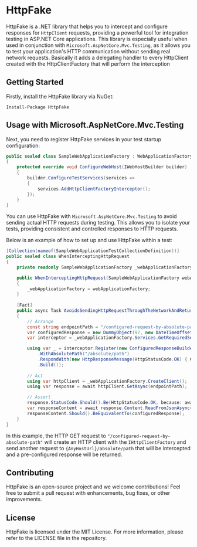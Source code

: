 # HttpFake

HttpFake is a .NET library that helps you to intercept and configure responses for `HttpClient` requests, providing a powerful tool for integration testing in ASP.NET Core applications. This library is especially useful when used in conjunction with `Microsoft.AspNetCore.Mvc.Testing`, as it allows you to test your application's HTTP communication without sending real network requests. 
Basically it adds a delegating handler to every HttpClient created with the HttpClientFactory that will perform the interception

## Getting Started

Firstly, install the HttpFake library via NuGet:

```shell
Install-Package HttpFake
```

## Usage with Microsoft.AspNetCore.Mvc.Testing

Next, you need to register HttpFake services in your test startup configuration:

```csharp
public sealed class SampleWebApplicationFactory : WebApplicationFactory<IAssemblyMarker>
{
    protected override void ConfigureWebHost(IWebHostBuilder builder)
    {
        builder.ConfigureTestServices(services =>
        {
            services.AddHttpClientFactoryInterceptor();
        });
    }
}
```

You can use HttpFake with `Microsoft.AspNetCore.Mvc.Testing` to avoid sending actual HTTP requests during testing. This allows you to isolate your tests, providing consistent and controlled responses to HTTP requests.

Below is an example of how to set up and use HttpFake within a test:

```csharp
[Collection(nameof(SampleWebApplicationTestCollectionDefinition))]
public sealed class WhenInterceptingHttpRequest
{
    private readonly SampleWebApplicationFactory _webApplicationFactory;

    public WhenInterceptingHttpRequest(SampleWebApplicationFactory webApplicationFactory)
    {
        _webApplicationFactory = webApplicationFactory;
    }
    
    [Fact]
    public async Task AvoidsSendingHttpRequestThroughTheNetworkAndReturnsConfiguredResponse()
    {
        // Arrange
        const string endpointPath = "/configured-request-by-absolute-path";
        var configuredResponse = new DummyObject(97, new DateTimeOffset(2023, 1, 23, 1, 2, 3, TimeSpan.Zero), "Text");
        var interceptor = _webApplicationFactory.Services.GetRequiredService<ConfiguredHttpRequestsInterceptor>();

        using var _ = interceptor.Register(new ConfiguredResponseBuilder()
            .WithAbsolutePath("/absolute/path")
            .RespondWith(new HttpResponseMessage(HttpStatusCode.OK) { Content = JsonContent.Create(configuredResponse) })
            .Build());
        
        // Act
        using var httpClient = _webApplicationFactory.CreateClient();
        using var response = await httpClient.GetAsync(endpointPath);

        // Assert
        response.StatusCode.Should().Be(HttpStatusCode.OK, because: await response.Content.ReadAsStringAsync());
        var responseContent = await response.Content.ReadFromJsonAsync<DummyObject>();
        responseContent.Should().BeEquivalentTo(configuredResponse);
    }
}
```

In this example, the HTTP GET request to `"/configured-request-by-absolute-path"` will create an HTTP client with the `IHttpClientFactory` and send another request to `{AnyHostUrl}/absolute/path` that will be intercepted and a pre-configured response will be returned.


## Contributing

HttpFake is an open-source project and we welcome contributions! Feel free to submit a pull request with enhancements, bug fixes, or other improvements.

## License

HttpFake is licensed under the MIT License. For more information, please refer to the LICENSE file in the repository.
